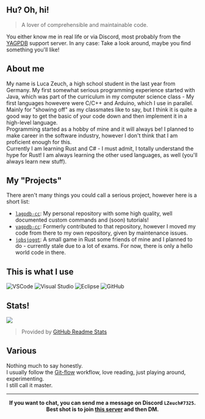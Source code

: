 ## Hu? Oh, hi!
> A lover of comprehensible and maintainable code.

You either know me in real life or via Discord, most probably from the [YAGPDB](https://yagpdb.xyz/) support server.
In any case: Take a look around, maybe you find something you'll like!

## About me
My name is Luca Zeuch, a high school student in the last year from Germany. My first somewhat serious programming experience started with Java, which was part of the curriculum in my computer science class - My first languages howevere were C/C++ and Arduino, which I use in parallel. Mainly for "showing off" as my classmates like to say, but I think it is quite a good way to get the basic of your code down and then implement it in a high-level language.<br/>
Programming started as a hobby of mine and it will always be! I planned to make career in the software industry, however I don't think that I am proficient enough for this.<br>
Currently I am learning Rust and C# - I must admit, I totally understand the hype for Rust! I am always learning the other used languages, as well (you'll always learn new stuff).

## My "Projects"
There aren't many things you could call a serious project, however here is a short list:

- [`lagpdb-cc`](https://github.com/l-zeuch/lagpdb-cc): My personal repository with some high quality, well documented custom commands and (soon) tutorials!
- [`yagpdb-cc`](https://github.com/yagpdb-cc/yagpdb-cc): Formerly contributed to that repository, however I moved my code from there to my own repository, given by maintenance issues.
- [`jobsjoggt`](https://github.com/JuLuSiLi/jobsjoggt): A small game in Rust some friends of mine and I planned to do - currently stale due to a lot of exams. For now, there is only a hello world code in there.


## This is what I use
![VSCode](https://img.shields.io/static/v1?label=VSCode&message=latest-stable&style=for-the-badge&color=007ACC&logo=visual-studio-code)
![Visual Studio](https://img.shields.io/static/v1?label=Visual%20Studio&message=2019&style=for-the-badge&color=5C2D91&logo=visual-studio)
![Eclipse](https://img.shields.io/static/v1?label=Eclipse-IDE&message=2020-12&style=for-the-badge&color=Cb812C&logo=eclipse)
![GitHub](https://img.shields.io/static/v1?label=GitHub&message=l-zeuch&color=191717&style=for-the-badge&logo=github)

## Stats!
<img align="center" src="https://github-readme-stats.vercel.app/api?username=l-zeuch&show_icons=true&title_color=4F8CC9&hide_border=true&icon_color=4F8CC9&theme=radical&hide_title=true&count_private=true"/>

> Provided by [GitHub Readme Stats](https://github.com/anuraghazra/github-readme-stats)

## Various
Nothing much to say honestly.<br/>
I usually follow the [Git-flow](https://nvie.com/posts/a-successful-git-branching-model/) workflow, love reading, just playing around, experimenting.<br>
I still call it master.<br>

---
<div align="center">
   <strong>If you want to chat, you can send me a message on Discord <code>LZeuch#7325</code>. Best shot is to join <a href="https://discord.com/invite/0vYlUK2XBKldPSMY">this server</a> and then DM.</strong>
</div>
